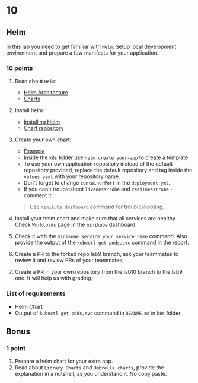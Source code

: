# 10

## Helm

In this lab you need to get familiar with `Helm`. Setup local development environment and prepare a few manifests for your application.

### 10 points

1. Read about `Helm`:
    * [Helm Architecture](https://helm.sh/docs/topics/architecture/)
    * [Charts](https://helm.sh/docs/topics/charts/)

2. Install helm:
    * [Installing Helm](https://helm.sh/docs/intro/install/)
    * [Chart repository](https://helm.sh/docs/intro/quickstart/#initialize-a-helm-chart-repository)

3. Create your own chart:
    * [Example](https://helm.sh/docs/intro/using_helm/#creating-your-own-charts)
    * Inside the `k8s` folder use `helm create your-app` to create a template.
    * To use your own application repository instead of the default repository provided, replace the default repository and tag inside the `values.yaml` with your repository name.
    * Don't forget to change `containerPort` in the `deployment.yml`.
    * If you can't troubleshoot `livenessProbe` and `readinessProbe` - comment it.

    > Use `minikube dashboard` command for troubleshooting.

4. Install your helm chart and make sure that all services are healthy. Check `Workloads` page in the `minikube` dashboard.

5. Check it with the `minikube service your_service_name` command. Also provide the output of the `kubectl get pods,svc` command in the report.

6. Create a PR to the forked repo lab9 branch, ask your teammates to review it and review PRs of your teammates.

7. Create a PR in your own repository from the lab10 branch to the lab9 one. It will help us with grading.

### List of requirements

* Helm Chart
* Output of `kubectl get pods,svc` command in `README.md` in `k8s` folder

## Bonus

### 1 point

1. Prepare a helm chart for your extra app.
2. Read about `Library Charts` and `Umbrella charts`, provide the explanation in a nutshell, as you understand it. No copy paste.